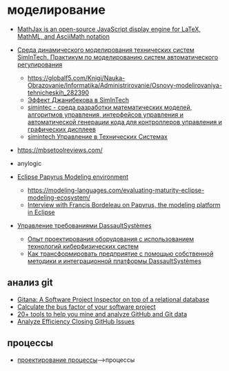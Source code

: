 # моделирование

 * [MathJax is an open-source JavaScript display engine for LaTeX, MathML, and AsciiMath notation](https://github.com/mathjax/MathJax)
 * [Среда динамического моделирования технических систем SimInTech. Практикум по моделированию систем автоматического регулирования](https://www.litres.ru/book/aleksandr-schekaturo/sreda-dinamicheskogo-modelirovaniya-tehnicheskih-sist-27072024/)
	* https://globalf5.com/Knigi/Nauka-Obrazovanie/Informatika/Administrirovanie/Osnovy-modelirovaniya-tehnicheskih_282390
	* [Эффект Джанибекова в SimInTech](https://classmech.ru/blog/mechanics/cae/2022-12-04-simintech-janibekov/)
	* [simintec - среда разработки математических моделей, алгоритмов управления, интерфейсов управления и автоматической генерации кода для контроллеров управления и графических дисплеев](https://simintech.ru/)
	* [simintech Управление в Технических Системах](https://habr.com/ru/hub/analysis_design/)
 * https://mbsetoolreviews.com/
 * anylogic
 * [Eclipse Papyrus Modeling environment](https://www.eclipse.org/papyrus/)
 	* https://modeling-languages.com/evaluating-maturity-eclipse-modeling-ecosystem/
	* [Interview with Francis Bordeleau on Papyrus, the modeling platform in Eclipse](https://modeling-languages.com/francis-bordeleau-on-papyrus-modeling-eclipse/)

 * [Управление требованиями DassaultSystèmes ](https://habr.com/ru/companies/ds/articles/534580/)
	 * [Опыт проектирования оборудования с использованием технологий киберфизических систем](https://habr.com/ru/articles/651159/)
 	* [Как трансформировать предприятие с помощью собственной методики и интеграционной платформы DassaultSystèmes](https://habr.com/ru/companies/ds/articles/532234/)

## анализ git

 * [Gitana: A Software Project Inspector on top of a relational database](https://livablesoftware.com/gitana-git-software-project-inspector-database/)
 * [Calculate the bus factor of your software project](https://livablesoftware.com/calculate-bus-factor-software-project/)
 * [20+ tools to help you mine and analyze GitHub and Git data](https://livablesoftware.com/tools-mine-analyze-github-git-software-data/)
 * [Analyze Efficiency Closing GitHub Issues](https://docs.linuxfoundation.org/lfx/insights/v1-deprecated/analyzing-the-data/analyze-efficiency-closing-github-issues)

## процессы

* [проектирование процессы](../frontend/проектирование.md)-->процессы

